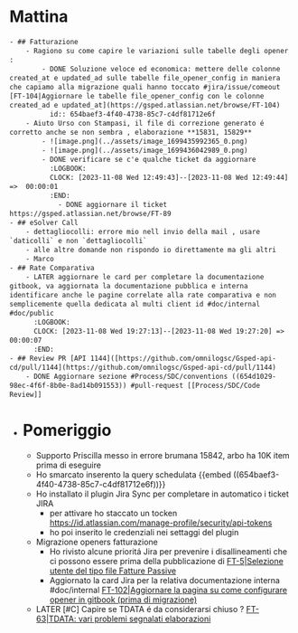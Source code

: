 # Mattina
	- ## Fatturazione
		- Ragiono su come capire le variazioni sulle tabelle degli opener :
			- DONE Soluzione veloce ed economica: mettere delle colonne created_at e updated_ad sulle tabelle file_opener_config in maniera che capiamo alla migrazione quali hanno toccato #jira/issue/comeout [FT-104|Aggiornare le tabelle file_opener_config con le colonne created_ad e updated_at](https://gsped.atlassian.net/browse/FT-104)
			  id:: 654baef3-4f40-4738-85c7-c4df81712e6f
		- Aiuto Urso con Stampasi, il file di correzione generato é corretto anche se non sembra , elaborazione **15831, 15829**
			- ![image.png](../assets/image_1699435992365_0.png)
			- ![image.png](../assets/image_1699436042989_0.png)
			- DONE verificare se c'e qualche ticket da aggiornare
			  :LOGBOOK:
			  CLOCK: [2023-11-08 Wed 12:49:43]--[2023-11-08 Wed 12:49:44] =>  00:00:01
			  :END:
				- DONE aggiornare il ticket https://gsped.atlassian.net/browse/FT-89
	- ## eSolver Call
		- dettagliocolli: errore mio nell invio della mail , usare `daticolli` e non `dettagliocolli`
		- alle altre domande non rispondo io direttamente ma gli altri
		- Marco
	- ## Rate Comparativa
		- LATER aggiornare le card per completare la documentazione gitbook, va aggiornata la documentazione pubblica e interna identificare anche le pagine correlate alla rate comparativa e non semplicemente quella dedicata al multi client id #doc/internal #doc/public
		  :LOGBOOK:
		  CLOCK: [2023-11-08 Wed 19:27:13]--[2023-11-08 Wed 19:27:20] =>  00:00:07
		  :END:
	- ## Review PR [API 1144]([https://github.com/omnilogsc/Gsped-api-cd/pull/1144](https://github.com/omnilogsc/Gsped-api-cd/pull/1144)
		- DONE Aggiornare sezione #Process/SDC/conventions ((654d1029-98ec-4f6f-8b0e-8ad14b091553)) #pull-request [[Process/SDC/Code Review]]
- # Pomeriggio
	- Supporto Priscilla messo in errore brumana 15842, arbo ha 10K item prima di eseguire
	- Ho smarcato inserento la query schedulata {{embed ((654baef3-4f40-4738-85c7-c4df81712e6f))}}
	- Ho installato il plugin Jira Sync per completare in automatico i ticket JIRA
		- per attivare ho staccato un tocken https://id.atlassian.com/manage-profile/security/api-tokens
		- ho poi inserito le credenziali nei settaggi del plugin
	- Migrazione openers fatturazione
		- Ho rivisto alcune prioritá Jira per prevenire i disallineamenti che ci possono essere prima della pubblicazione di [FT-5|Selezione utente del tipo file Fatture Passive](https://gsped.atlassian.net/browse/FT-5)
		- Aggiornato la card Jira per la relativa documentazione interna #doc/internal [FT-102|Aggiornare la pagina su come configurare opener in gitbook (prima di migrazione)](https://gsped.atlassian.net/browse/FT-102)
	- LATER [#C] Capire se TDATA é da considerarsi chiuso ? [FT-63|TDATA: vari problemi segnalati elaborazioni](https://gsped.atlassian.net/browse/FT-63)